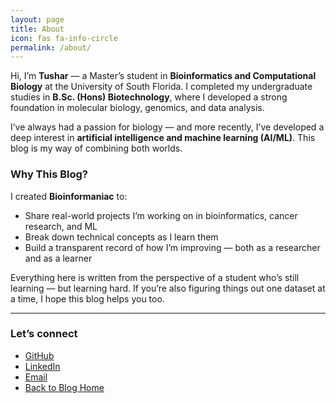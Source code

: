 ```yaml
---
layout: page
title: About
icon: fas fa-info-circle
permalink: /about/
---
```


Hi, I’m **Tushar** — a Master’s student in **Bioinformatics and Computational Biology** at the University of South Florida. I completed my undergraduate studies in **B.Sc. (Hons) Biotechnology**, where I developed a strong foundation in molecular biology, genomics, and data analysis.

I’ve always had a passion for biology — and more recently, I’ve developed a deep interest in **artificial intelligence and machine learning (AI/ML)**. This blog is my way of combining both worlds.

### Why This Blog?

I created **Bioinformaniac** to:

- Share real-world projects I’m working on in bioinformatics, cancer research, and ML
- Break down technical concepts as I learn them
- Build a transparent record of how I’m improving — both as a researcher and as a learner

Everything here is written from the perspective of a student who’s still learning — but learning hard. If you’re also figuring things out one dataset at a time, I hope this blog helps you too.

---

### Let’s connect

- [GitHub](https://github.com/Tushar-bioinfo)
- [LinkedIn](https://www.linkedin.com/in/tussi147/)
- [Email](tushar14032001@gmail.com)
- [Back to Blog Home](https://tushar-bioinfo.github.io/learning-bioinformatics/)
